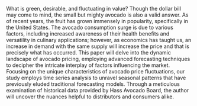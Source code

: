What is green, desirable, and fluctuating in value? Though the dollar bill may come to mind, the small but mighty avocado is also a valid answer. As of recent years, the fruit has grown immensely in popularity, specifically in the United States. The avocado consumption surge is due to various factors, including increased awareness of their health benefits and versatility in culinary applications; however, as economics has taught us, an increase in demand with the same supply will increase the price and that is precisely what has occurred. This paper will delve into the dynamic landscape of avocado pricing, employing advanced forecasting techniques to decipher the intricate interplay of factors influencing the market. Focusing on the unique characteristics of avocado price fluctuations, our study employs time series analysis to unravel seasonal patterns that have previously eluded traditional forecasting models. Through a meticulous examination of historical data provided by Hass Avocado Board, the author will uncover the nuances helpful to distributors and consumers alike.
